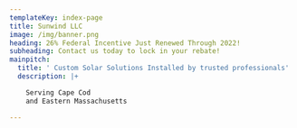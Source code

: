 ```yaml
---
templateKey: index-page
title: Sunwind LLC
image: /img/banner.png
heading: 26% Federal Incentive Just Renewed Through 2022!
subheading: Contact us today to lock in your rebate!
mainpitch:
  title: ' Custom Solar Solutions Installed by trusted professionals'
  description: |+

    Serving Cape Cod
    and Eastern Massachusetts

---
```


